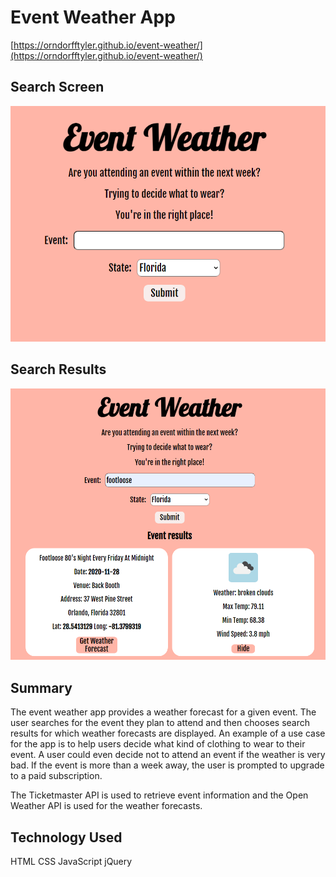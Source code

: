 # Event Weather App

[https://orndorfftyler.github.io/event-weather/](https://orndorfftyler.github.io/event-weather/)

## Search Screen
![search screen](/search-screen.PNG)

## Search Results
![Search results](/search-results.PNG?raw=true)


## Summary
The event weather app provides a weather forecast for a given event. The user searches for the event they plan to
attend and then chooses search results for which weather forecasts are displayed. An example of a use case
for the app is to help users decide what kind of clothing to wear to their event. A user could even decide not to attend an event if the weather is very bad. If the event is more than a week away, the user is prompted to upgrade to a paid subscription. 

The Ticketmaster API is used to retrieve event information and the Open Weather API is used for the weather forecasts.

## Technology Used
HTML
CSS
JavaScript
jQuery

